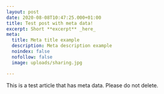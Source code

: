 ```yaml
---
layout: post
date: 2020-08-08T10:47:25.000+01:00
title: Test post with meta data!
excerpt: Short **excerpt** _here_
meta:
  title: Meta title example
  description: Meta description example
  noindex: false
  nofollow: false
  image: uploads/sharing.jpg

---
```

This is a test article that has meta data. Please do not delete.